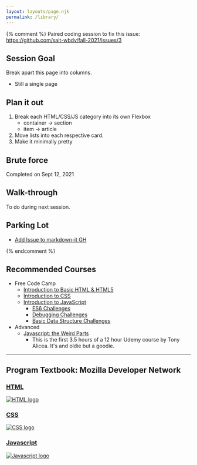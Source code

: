 ```yaml
---
layout: layouts/page.njk
permalink: /library/
---
```


{% comment %}
Paired coding session to fix this issue:
https://github.com/sait-wbdv/fall-2021/issues/3

## Session Goal

Break apart this page into columns.

- Still a single page

## Plan it out

1. Break each HTML/CSS/JS category into its own Flexbox
   - container -> section
   - item -> article
2. Move lists into each respective card.
3. Make it minimally pretty

## Brute force
Completed on Sept 12, 2021

## Walk-through
To do during next session.

## Parking Lot
- [Add Issue to markdown-it GH](https://github.com/markdown-it/markdown-it/issues)

{% endcomment %}

## Recommended Courses

- Free Code Camp
  - [Introduction to Basic HTML & HTML5](https://www.freecodecamp.org/learn/responsive-web-design/basic-html-and-html5/)
  - [Introduction to CSS](https://www.freecodecamp.org/learn/responsive-web-design/basic-css/)
  - [Introduction to JavaScript](https://www.freecodecamp.org/learn/javascript-algorithms-and-data-structures/basic-javascript/)
    - [ES6 Challenges](https://www.freecodecamp.org/learn/javascript-algorithms-and-data-structures/es6/)
    - [Debugging Challenges](https://www.freecodecamp.org/learn/javascript-algorithms-and-data-structures/debugging/)
    - [Basic Data Structure Challenges](https://www.freecodecamp.org/learn/javascript-algorithms-and-data-structures/basic-data-structures/)
- Advanced
  - [Javascript: the Weird Parts](https://www.youtube.com/watch?v=Bv_5Zv5c-Ts)
    - This is the first 3.5 hours of a 12 hour Udemy course by Tony Alicea. It's and oldie but a goodie.

---

## Program Textbook: Mozilla Developer Network

<section class="gallery">

  <a class="html" href="{{ '/library/html/' | url }}">
    <article>
      <h3>HTML</h3>
      <img src="{{ '/assets/images/html5.svg' | url }}" alt="HTML logo">
    </article>
  </a>
  <a class="css" href="{{ '/library/css/' | url }}">
    <article>
      <h3>CSS</h3>
      <img src="{{ '/assets/images/css3-alt.svg' | url }}" alt="CSS logo">
    </article>
  </a>

  <a class="js" href="{{ '/library/javascript/' | url }}">
    <article>
      <h3>Javascript</h3>
      <img src="{{ '/assets/images/js.svg' | url }}" alt="Javascript logo">
    </article>
  </a>

</section>
